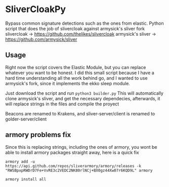 # SliverCloakPy
Bypass common signature detections such as the ones from elastic.
Python script that does the job of slivercloak against armysick's sliver fork
slivercloak -> https://github.com/thelikes/slivercloak
armysick's sliver -> https://github.com/armysick/sliver

## Usage

Right now the script covers the Elastic Module, but you can replace whatever you want to be honest.
I did this small script because I have a hard time understanding all the work behind go, and I wanted to use armysick's fork, since it implements the ekko sleep module.

Just download the script and run `python3 builder.py`
This will automatically clone armysick's sliver, and get the necessary dependecies, afterwards, it will replace strings in the files and compile the proyect

Beacons are renamed to Krakens, and sliver-server/client is renamed to golder-server/client

## armory problems fix
Since this is replacing strings, including the ones of armory, you wont be able to install armory packages straight away, here is a quick fix

```
armory add -u https://api.github.com/repos/sliverarmory/armory/releases -k "RWSBpxpRWDrD7Fe+VvRE3c2VEDC2NK80rlNCj+BX0gz44Xw07r6KQD9L" armory

armory install all
```
